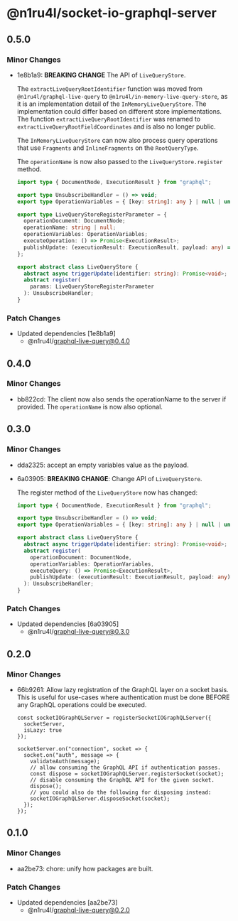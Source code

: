 # @n1ru4l/socket-io-graphql-server

## 0.5.0

### Minor Changes

- 1e8b1a9: **BREAKING CHANGE** The API of `LiveQueryStore`.

  The `extractLiveQueryRootIdentifier` function was moved from `@n1ru4l/graphql-live-query` to `@n1ru4l/in-memory-live-query-store`, as it is an implementation detail of the `InMemoryLiveQueryStore`. The implementation could differ based on different store implementations. The function `extractLiveQueryRootIdentifier` was renamed to `extractLiveQueryRootFieldCoordinates` and is also no longer public.

  The `InMemoryLiveQueryStore` can now also process query operations that use `Fragments` and `InlineFragments` on the `RootQueryType`.

  The `operationName` is now also passed to the `LiveQueryStore.register` method.

  ```ts
  import type { DocumentNode, ExecutionResult } from "graphql";

  export type UnsubscribeHandler = () => void;
  export type OperationVariables = { [key: string]: any } | null | undefined;

  export type LiveQueryStoreRegisterParameter = {
    operationDocument: DocumentNode;
    operationName: string | null;
    operationVariables: OperationVariables;
    executeOperation: () => Promise<ExecutionResult>;
    publishUpdate: (executionResult: ExecutionResult, payload: any) => void;
  };

  export abstract class LiveQueryStore {
    abstract async triggerUpdate(identifier: string): Promise<void>;
    abstract register(
      params: LiveQueryStoreRegisterParameter
    ): UnsubscribeHandler;
  }
  ```

### Patch Changes

- Updated dependencies [1e8b1a9]
  - @n1ru4l/graphql-live-query@0.4.0

## 0.4.0

### Minor Changes

- bb822cd: The client now also sends the operationName to the server if provided. The `operationName` is now also optional.

## 0.3.0

### Minor Changes

- dda2325: accept an empty variables value as the payload.
- 6a03905: **BREAKING CHANGE**: Change API of `LiveQueryStore`.

  The register method of the `LiveQueryStore` now has changed:

  ```ts
  import type { DocumentNode, ExecutionResult } from "graphql";

  export type UnsubscribeHandler = () => void;
  export type OperationVariables = { [key: string]: any } | null | undefined;

  export abstract class LiveQueryStore {
    abstract async triggerUpdate(identifier: string): Promise<void>;
    abstract register(
      operationDocument: DocumentNode,
      operationVariables: OperationVariables,
      executeQuery: () => Promise<ExecutionResult>,
      publishUpdate: (executionResult: ExecutionResult, payload: any) => void
    ): UnsubscribeHandler;
  }
  ```

### Patch Changes

- Updated dependencies [6a03905]
  - @n1ru4l/graphql-live-query@0.3.0

## 0.2.0

### Minor Changes

- 66b9261: Allow lazy registration of the GraphQL layer on a socket basis. This is useful for use-cases where authentication must be done BEFORE any GraphQL operations could be executed.

  ```tsx
  const socketIOGraphQLServer = registerSocketIOGraphQLServer({
    socketServer,
    isLazy: true
  });

  socketServer.on("connection", socket => {
    socket.on("auth", message => {
      validateAuth(message);
      // allow consuming the GraphQL API if authentication passes.
      const dispose = socketIOGraphQLServer.registerSocket(socket);
      // disable consuming the GraphQL API for the given socket.
      dispose();
      // you could also do the following for disposing instead:
      socketIOGraphQLServer.disposeSocket(socket);
    });
  });
  ```

## 0.1.0

### Minor Changes

- aa2be73: chore: unify how packages are built.

### Patch Changes

- Updated dependencies [aa2be73]
  - @n1ru4l/graphql-live-query@0.2.0
